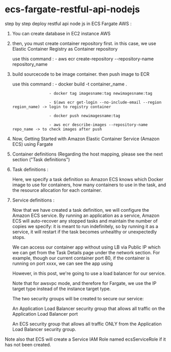 # ecs-fargate-restful-api-nodejs

step by step deploy restful api node js in ECS Fargate AWS :

1. You can create database in EC2 instance AWS

2. then, you must create container repository first. in this case, we use Elastic Container Registry as Container repository

    use this command : - aws ecr create-repository --repository-name repository_name

3. build sourcecode to be image container. then push image to ECR

    use this command : - docker build -t container_name .
                        
                       - docker tag imagesname:tag newimagesname:tag

                       - $(aws ecr get-login --no-include-email --region region_name) -> login to registry container

                       - docker push newimagesname:tag

                       - aws ecr describe-images --repository-name repo_name -> to check images after push
4. Now, Getting Started with Amazon Elastic Container Service (Amazon ECS) using Fargate

5. Container definitions (Regarding the host mapping, please see the next section ("Task definitions")

6. Task definitions :

   Here, we specify a task definition so Amazon ECS knows which Docker image to use for containers, how many containers to use in the task, and the resource allocation for each container.

7. Service definitions :

   Now that we have created a task definition, we will configure the Amazon ECS service. By running an application as a service, Amazon ECS will auto-recover any stopped tasks and maintain the number of copies we specify: it is meant to run indefinitely, so by running it as a service, it will restart if the task becomes unhealthy or unexpectedly stops.

   We can access our container app without using LB via Public IP which we can get from the Task Details page under the network section. For example, though our current container port 80, if the container is running on port xxxx, we can see the app using

   However, in this post, we're going to use a load balancer for our service.

   Note that for awsvpc mode, and therefore for Fargate, we use the IP target type instead of the instance target type.


   The two security groups will be created to secure our service:

   An Application Load Balancer security group that allows all traffic on the Application Load Balancer port
   
   An ECS security group that allows all traffic ONLY from the Application Load Balancer security group.

Note also that ECS will create a Service IAM Role named ecsServiceRole if it has not been created.